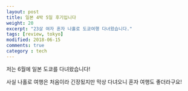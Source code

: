 ```yaml
---
layout: post
title: 일본 4박 5일 후기입니다
weight: 20
excerpt: "23살 여자 혼자 나홀로 도쿄여행 다녀왔습니다."
tags: [review, tokyo]
modified: 2018-06-15
comments: true
category : tech
---
```

저는 6월에 일본 도쿄를 다녀왔습니다!

사실 나홀로 여행은 처음이라 긴장됬지만 막상 다녀오니 혼자 여행도 좋더라구요!
